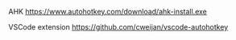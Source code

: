 AHK https://www.autohotkey.com/download/ahk-install.exe

VSCode extension https://github.com/cweijan/vscode-autohotkey
